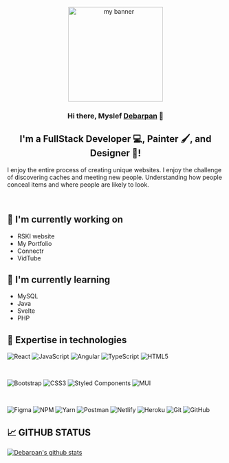 <p align="center" >
  <a href="https://github.com/Debarpan2012" target="_blank" rel="noreferrer">
  <img height="220vh" src="https://lh3.googleusercontent.com/IA-NG88X9Cn9ydFWLLmzroJynGvleGDzrv7SZBj1BuUxy0qWT6EOETwHduHjFj6WBxmjTAzBLLGgnPqgAxO0dm9-lR2RAcd4Gs8VTeGjFI3fkpVchlhPCP3F5jODageYZAdXdhDzmor755Si0gPSmKveuVtbDVEuI_SH9qdN_LWCIPvV4fe-4vQHPGzq9OUY758j_XNJxWC0Pxqd8UQhPdRPM3syyV5s8NvAhdypymPNywNis61F8cTyH0a4RAp13-3nWf7GpsWc2vQD85kxcoohzlITcFnDEQdVBxrhiWV3dzMkqoYv1yURRWGsUtErrf5Hhy4C8qzUcttg2dP1BnBe6lgwNrujuRSKMeRrM1HmJuPrTbYGkFUc12LOusBRQhyQr8CG4ADVyUexEaqi98m25tr1M57kHREqtmoFZBr4p495Sa88J4PVu5QeqA-ixFKhws3Oaf04NBx-gVJipcwG2nCgwCyZfQGCmnUgM1Aa2owEG-kZhrBLVzXOsulnZaA-upto1WjkFhQeR2oXr0Vp1Pp1CZh5VJ6n4aPJKiFgW1oqOvZgQLOtHZVj3tPCyiipLIAe3MfKTou_JjBzFUYEQEucbGPmzyV0EL2fI2KyJ_RR8L_Nk8KIx6UrC4HSsfQrZxTZT-HLBmlYJ6Rnxv-Q1_TvKgiM_eHl7DARVkagu-XmQhJ6AHLuFo6hkiyMwpEKq0gfYQwFHjd_IHtfoaJxAQG2VcBKPqxXIRfJtL27vONSqwqAmzh8ymKG7Uh3lvO0VdGIiW5OEQDHlgQqviF6YwmyYlFEHE_iByaycKqO1-MCeVtV88CfCzq7SONlQphKxezu3jnTWUejbCTrYq0lr4MUMXoe7yNKI2lQMF1o6N6K8X0L6-SkuLLbLGdKsAcvV-gjn-Mag7g1h-TnhZwTNjndDnPqhQOp2-gZTIiaG0Ku=w677-h902-s-no?authuser=0" alt="my banner"></a>
</p>

<h3 align="center">
Hi there, Myslef <a href="https://github.com/Debarpan2012" target="_blank" rel="noreferrer">Debarpan</a> 👋
</h3>

<h2 align="center">
I'm a FullStack Developer 💻, Painter 🖌️, and Designer 🎨!
</h2> 

I enjoy the entire process of creating unique websites. I enjoy the challenge of discovering caches and meeting new people. Understanding how people conceal items and where people are likely to look.

</br>

## 🔭 I'm currently working on

- RSKI website
- My Portfolio
- Connectr
- VidTube

## 🌱 I'm currently learning

- MySQL
- Java
- Svelte
- PHP

## 💼 Expertise in technologies

![React](https://img.shields.io/badge/react-%2320232a.svg?style=for-the-badge&logo=react&logoColor=%2361DAFB)
![JavaScript](https://img.shields.io/badge/javascript-%23323330.svg?style=for-the-badge&logo=javascript&logoColor=%23F7DF1E)
![Angular](https://img.shields.io/badge/angular-%23DD0031.svg?style=for-the-badge&logo=angular&logoColor=white)
![TypeScript](https://img.shields.io/badge/typescript-%23007ACC.svg?style=for-the-badge&logo=typescript&logoColor=white)
![HTML5](https://img.shields.io/badge/html5-%23E34F26.svg?style=for-the-badge&logo=html5&logoColor=white)

</br>

![Bootstrap](https://img.shields.io/badge/bootstrap-%23563D7C.svg?style=for-the-badge&logo=bootstrap&logoColor=white)
![CSS3](https://img.shields.io/badge/css3-%231572B6.svg?style=for-the-badge&logo=css3&logoColor=white)
![Styled Components](https://img.shields.io/badge/styled--components-DB7093?style=for-the-badge&logo=styled-components&logoColor=white)
![MUI](https://img.shields.io/badge/MUI-%230081CB.svg?style=for-the-badge&logo=mui&logoColor=white)

</br>

![Figma](https://img.shields.io/badge/figma-%23F24E1E.svg?style=for-the-badge&logo=figma&logoColor=white)
![NPM](https://img.shields.io/badge/NPM-%23000000.svg?style=for-the-badge&logo=npm&logoColor=white)
![Yarn](https://img.shields.io/badge/yarn-%232C8EBB.svg?style=for-the-badge&logo=yarn&logoColor=white)
![Postman](https://img.shields.io/badge/Postman-FF6C37?style=for-the-badge&logo=postman&logoColor=white)
![Netlify](https://img.shields.io/badge/netlify-%23000000.svg?style=for-the-badge&logo=netlify&logoColor=#00C7B7)
![Heroku](https://img.shields.io/badge/heroku-%23430098.svg?style=for-the-badge&logo=heroku&logoColor=white)
![Git](https://img.shields.io/badge/git-%23F05033.svg?style=for-the-badge&logo=git&logoColor=white)
![GitHub](https://img.shields.io/badge/github-%23121011.svg?style=for-the-badge&logo=github&logoColor=white)


## 📈 GITHUB STATUS

[![Debarpan's github stats](https://github-readme-stats.vercel.app/api?username=Debarpan2012)](https://github.com/Debarpan2012)

